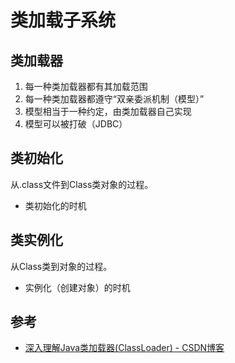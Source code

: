 # 类加载子系统

## 类加载器

1. 每一种类加载器都有其加载范围
2. 每一种类加载器都遵守“双亲委派机制（模型）”
3. 模型相当于一种约定，由类加载器自己实现
4. 模型可以被打破（JDBC）

## 类初始化

从.class文件到Class类对象的过程。

- 类初始化的时机

## 类实例化

从Class类到对象的过程。

- 实例化（创建对象）的时机


## 参考

- [深入理解Java类加载器(ClassLoader) - CSDN博客](https://blog.csdn.net/javazejian/article/details/73413292)